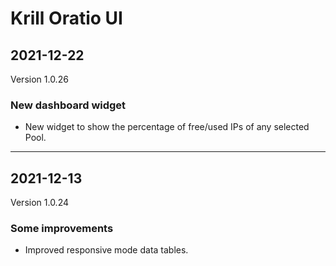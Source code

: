 # Krill Oratio UI

## 2021-12-22
Version 1.0.26

### New dashboard widget

<ul><li>New widget to show the percentage of free/used IPs of any selected Pool.</li></ul>

---

## 2021-12-13
Version 1.0.24

### Some improvements

<ul><li>Improved responsive mode data tables.</li></ul>

